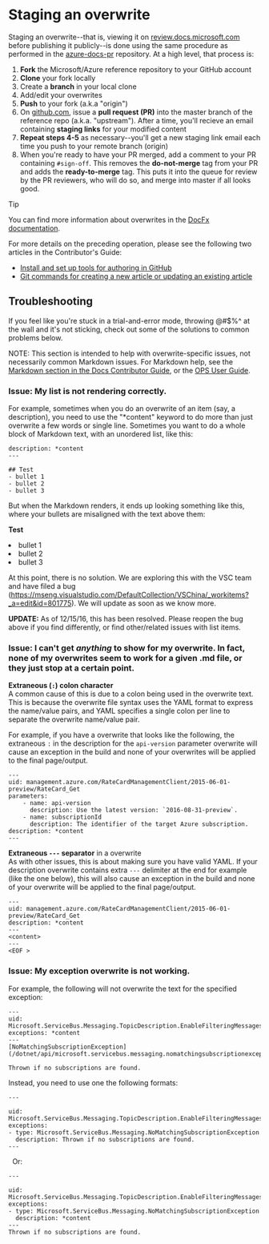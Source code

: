 ﻿# Staging an overwrite

Staging an overwrite--that is, viewing it on [review.docs.microsoft.com](https://review.docs.microsoft.com) before publishing it publicly--is done using the same procedure as performed in the [azure-docs-pr](https://github.com/Microsoft/azure-docs-pr) repository. At a high level, that process is:

1. **Fork** the Microsoft/Azure reference repository to your GitHub account
2. **Clone** your fork locally
3. Create a **branch** in your local clone
4. Add/edit your overwrites
5. **Push** to your fork (a.k.a "origin")
6. On [github.com](http://github.com), issue a **pull request (PR)** into the master branch of the reference repo (a.k.a. "upstream"). After a time, you'll recieve an email containing **staging links** for your modified content
8. **Repeat steps 4-5** as necessary--you'll get a new staging link email each time you push to your remote branch (origin)
9. When you're ready to have your PR merged, add a comment to your PR containing `#sign-off`. This removes the **do-not-merge** tag from your PR and adds the **ready-to-merge** tag. This puts it into the queue for review by the PR reviewers, who will do so, and merge into master if all looks good.

> [!TIP]
> You can find more information about overwrites in the [DocFx documentation](https://dotnet.github.io/docfx/tutorial/intro_overwrite_files.html).
>

For more details on the preceding operation, please see the following two articles in the Contributor's Guide:

* [Install and set up tools for authoring in GitHub](https://github.com/Microsoft/azure-docs/blob/master/contributor-guide/tools-and-setup.md)
* [Git commands for creating a new article or updating an existing article](https://github.com/Microsoft/azure-docs/blob/master/contributor-guide/git-commands-for-master.md)

## Troubleshooting

If you feel like you're stuck in a trial-and-error mode, throwing @#$%^ at the wall and it's not sticking, check out some of the solutions to common problems below. 

NOTE: This section is intended to help with overwrite-specific issues, not necessarily common Markdown issues. For Markdown help, see the [Markdown section in the Docs Contributor Guide](https://stage.docs.microsoft.com/en-us/contribute/markdown), or the [OPS User Guide](https://opsdocs.azurewebsites.net/en-us/opsdocs/partnerdocs/gfm?branch=master).

### Issue: My list is not rendering correctly.

For example, sometimes when you do an overwrite of an item (say, a description), you need to use the "*content" keyword to do more than just overwrite a few words or single line. Sometimes you want to do a whole block of Markdown text, with an unordered list, like this: 

```
description: *content
---

## Test
- bullet 1  
- bullet 2  
- bullet 3  

```

But when the Markdown renders, it ends up looking something like this, where your bullets are misaligned with the text above them:

<b>Test</b>
<li>bullet 1</li>
<li>bullet 2</li>
<li>bullet 3</li>

At this point, there is no solution. We are exploring this with the VSC team and have filed a bug (https://mseng.visualstudio.com/DefaultCollection/VSChina/_workitems?_a=edit&id=801775). We will update as soon as we know more.

**UPDATE:** As of 12/15/16, this has been resolved. Please reopen the bug above if you find differently, or find other/related issues with list items. 

### Issue: I can't get *anything* to show for my overwrite. In fact, none of my overwrites seem to work for a given .md file, or they just stop at a certain point.

**Extraneous (`:`) colon character**  
A common cause of this is due to a colon being used in the overwrite text. This is because the overwrite file syntax uses the YAML format to express the name/value pairs, and YAML specifies a single colon per line to separate the overwrite name/value pair.

For example, if you have a overwrite that looks like the following, the extraneous `:` in the description for the `api-version` parameter overwrite will cause an exception in the build and none of your overwrites will be applied to the final page/output.

```
---
uid: management.azure.com/RateCardManagementClient/2015-06-01-preview/RateCard_Get
parameters:
    - name: api-version
      description: Use the latest version: `2016-08-31-preview`.
    - name: subscriptionId
      description: The identifier of the target Azure subscription. 
description: *content
---
```

**Extraneous `---` separator** in a overwrite  
As with other issues, this is about making sure you have valid YAML. If your description overwrite contains extra `---` delimiter at the end for example (like the one below), this will also cause an exception in the build and none of your overwrite will be applied to the final page/output.

```
---
uid: management.azure.com/RateCardManagementClient/2015-06-01-preview/RateCard_Get
description: *content
---
<content>
---
<EOF > 
```

### Issue: My exception overwrite is not working.
For example, the following will not overwrite the text for the specified exception:

```
---
uid: Microsoft.ServiceBus.Messaging.TopicDescription.EnableFilteringMessagesBeforePublishing
exceptions: *content
---
[NoMatchingSubscriptionException](/dotnet/api/microsoft.servicebus.messaging.nomatchingsubscriptionexception)

Thrown if no subscriptions are found.
```

Instead, you need to use one the following formats:

```
---

uid: Microsoft.ServiceBus.Messaging.TopicDescription.EnableFilteringMessagesBeforePublishing
exceptions: 
- type: Microsoft.ServiceBus.Messaging.NoMatchingSubscriptionException 
  description: Thrown if no subscriptions are found.
---
```
 
Or:

```
---

uid: Microsoft.ServiceBus.Messaging.TopicDescription.EnableFilteringMessagesBeforePublishing
exceptions: 
- type: Microsoft.ServiceBus.Messaging.NoMatchingSubscriptionException
  description: *content
---
Thrown if no subscriptions are found.

```
